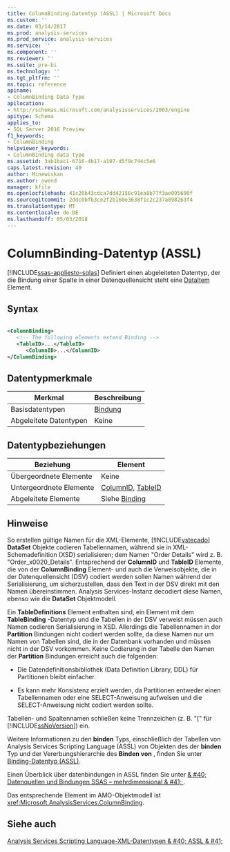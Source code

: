 ```yaml
---
title: ColumnBinding-Datentyp (ASSL) | Microsoft Docs
ms.custom: ''
ms.date: 03/14/2017
ms.prod: analysis-services
ms.prod_service: analysis-services
ms.service: ''
ms.component: ''
ms.reviewer: ''
ms.suite: pro-bi
ms.technology: ''
ms.tgt_pltfrm: ''
ms.topic: reference
apiname:
- ColumnBinding Data Type
apilocation:
- http://schemas.microsoft.com/analysisservices/2003/engine
apitype: Schema
applies_to:
- SQL Server 2016 Preview
f1_keywords:
- ColumnBinding
helpviewer_keywords:
- ColumnBinding data type
ms.assetid: 3ab1bac1-6716-4b17-a107-d5f9c744c5e6
caps.latest.revision: 40
author: Minewiskan
ms.author: owend
manager: kfile
ms.openlocfilehash: 41c20b43cdca7dd42156c91ea8b77f3ae095690f
ms.sourcegitcommit: 2ddc0bfb3ce2f2b160e3638f1c2c237a898263f4
ms.translationtype: MT
ms.contentlocale: de-DE
ms.lasthandoff: 05/03/2018
---
```

# <a name="columnbinding-data-type-assl"></a>ColumnBinding-Datentyp (ASSL)
[!INCLUDE[ssas-appliesto-sqlas](../../../includes/ssas-appliesto-sqlas.md)]
  Definiert einen abgeleiteten Datentyp, der die Bindung einer Spalte in einer Datenquellensicht steht eine [DataItem](../../../analysis-services/scripting/data-type/dataitem-data-type-assl.md) Element.  
  
## <a name="syntax"></a>Syntax  
  
```xml  
  
<ColumnBinding>  
   <!-- The following elements extend Binding -->  
   <TableID>...</TableID>  
      <ColumnID>...</ColumnID>  
</ColumnBinding>  
```  
  
## <a name="data-type-characteristics"></a>Datentypmerkmale  
  
|Merkmal|Beschreibung|  
|--------------------|-----------------|  
|Basisdatentypen|[Bindung](../../../analysis-services/scripting/data-type/binding-data-type-assl.md)|  
|Abgeleitete Datentypen|Keine|  
  
## <a name="data-type-relationships"></a>Datentypbeziehungen  
  
|Beziehung|Element|  
|------------------|-------------|  
|Übergeordnete Elemente|Keine|  
|Untergeordnete Elemente|[ColumnID](../../../analysis-services/scripting/properties/columnid-element-eventcolumn-assl.md), [TableID](../../../analysis-services/scripting/properties/tableid-element-assl.md)|  
|Abgeleitete Elemente|Siehe [Binding](../../../analysis-services/scripting/data-type/binding-data-type-assl.md)|  
  
## <a name="remarks"></a>Hinweise  
 So erstellen gültige Namen für die XML-Elemente, [!INCLUDE[vstecado](../../../includes/vstecado-md.md)] **DataSet** Objekte codieren Tabellennamen, während sie in XML-Schemadefinition (XSD) serialisieren; dem Namen "Order Details" wird z. B. "Order_x0020_Details". Entsprechend der **ColumnID** und **TableID** Elemente, die von der **ColumnBinding** Element- und auch die Verweisobjekte, die in der Datenquellensicht (DSV) codiert werden sollen Namen während der Serialisierung, um sicherzustellen, dass den Text in der DSV direkt mit den Namen übereinstimmen. Analysis Services-Instanz decodiert diese Namen, ebenso wie die **DataSet** Objektmodell.  
  
 Ein **TableDefinitions** Element enthalten sind, ein Element mit dem **TableBinding** -Datentyp und die Tabellen in der DSV verweist müssen auch Namen codieren Serialisierung in XSD. Allerdings die Tabellennamen in der **Partition** Bindungen nicht codiert werden sollte, da diese Namen nur um Namen von Tabellen sind, die in der Datenbank vorhanden und müssen nicht in der DSV vorkommen. Keine Codierung in der Tabelle den Namen der **Partition** Bindungen erreicht auch die folgenden:  
  
-   Die Datendefinitionsbibliothek (Data Definition Library, DDL) für Partitionen bleibt einfacher.  
  
-   Es kann mehr Konsistenz erzielt werden, da Partitionen entweder einen Tabellennamen oder eine SELECT-Anweisung aufweisen und die SELECT-Anweisung nicht codiert werden sollte.  
  
 Tabellen- und Spaltennamen schließen keine Trennzeichen (z. B. "[" für [!INCLUDE[ssNoVersion](../../../includes/ssnoversion-md.md)]) ein.  
  
 Weitere Informationen zu den **binden** Typs, einschließlich der Tabellen von Analysis Services Scripting Language (ASSL) von Objekten des der **binden** Typ und der Vererbungshierarchie des  **Binden von** , finden Sie unter [Binding-Datentyp &#40;ASSL&#41;](../../../analysis-services/scripting/data-type/binding-data-type-assl.md).  
  
 Einen Überblick über datenbindungen in ASSL finden Sie unter [& #40; Datenquellen und Bindungen SSAS – mehrdimensional & #41; ](../../../analysis-services/multidimensional-models/data-sources-and-bindings-ssas-multidimensional.md).  
  
 Das entsprechende Element im AMO-Objektmodell ist <xref:Microsoft.AnalysisServices.ColumnBinding>.  
  
## <a name="see-also"></a>Siehe auch  
 [Analysis Services Scripting Language-XML-Datentypen & #40; ASSL & #41;](../../../analysis-services/scripting/data-type/analysis-services-scripting-language-xml-data-types-assl.md)  
  
  
